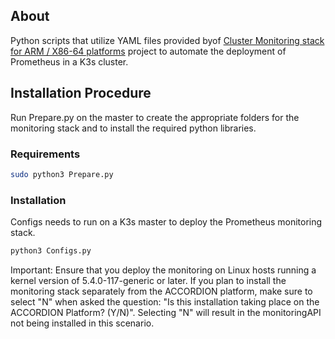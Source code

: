 
## About
Python scripts that utilize YAML files provided byof <a href="https://github.com/carlosedp/cluster-monitoring" target="_blank">Cluster Monitoring stack for ARM / X86-64 platforms</a> project to automate the deployment of Prometheus in a K3s cluster.
## Installation Procedure
Run Prepare.py on the master to create the appropriate folders for the monitoring stack and to install the required python libraries.
### Requirements
```bash
sudo python3 Prepare.py
```
### Installation
Configs needs to run on a K3s master to deploy the Prometheus monitoring stack.
```bash
python3 Configs.py
```

Important: Ensure that you deploy the monitoring on Linux hosts running a kernel version of 5.4.0-117-generic or later. If you plan to install the monitoring stack separately from the ACCORDION platform, make sure to select "N" when asked the question: "Is this installation taking place on the ACCORDION Platform? (Y/N)". Selecting "N" will result in the monitoringAPI not being installed in this scenario.